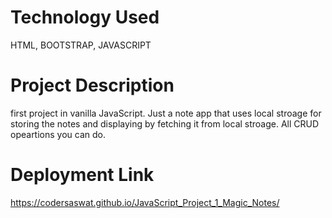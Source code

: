 # Technology Used
HTML, BOOTSTRAP, JAVASCRIPT
# Project Description
first project in vanilla JavaScript. Just a note app that uses local stroage for storing the notes and displaying by fetching it from local stroage. All CRUD opeartions you can do.
# Deployment Link
https://codersaswat.github.io/JavaScript_Project_1_Magic_Notes/


